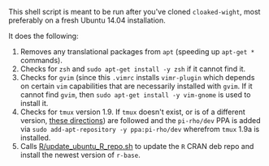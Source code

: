 This shell script is meant to be run after you've cloned `cloaked-wight`,
most preferably on a fresh Ubuntu 14.04 installation.

It does the following:

1. Removes any translational packages from `apt` (speeding up `apt-get *`
   commands).
2. Checks for `zsh` and `sudo apt-get install -y zsh` if it cannot find it.
3. Checks for `gvim` (since this `.vimrc` installs `vimr-plugin` which depends
   on certain `vim` capabilities that are necessarily installed with `gvim`. If
   it cannot find `gvim`, then `sudo apt-get install -y vim-gnome` is used to install
   it.
4. Checks for `tmux` version 1.9. If `tmux` doesn't exist, or is of a different
   version, [these directions](http://stackoverflow.com/questions/25940944/ugrade-tmux-from-1-8-to-1-9-on-ubuntu-14-04))
   are followed and the `pi-rho/dev` PPA is added
   via `sudo add-apt-repository -y ppa:pi-rho/dev` wherefrom `tmux` 1.9a is
   installed.
5. Calls [R/update_ubuntu_R_repo.sh](R/update_ubuntu_R_repo.md) to 
   update the `R` CRAN deb repo and install the newest version of `r-base`.
